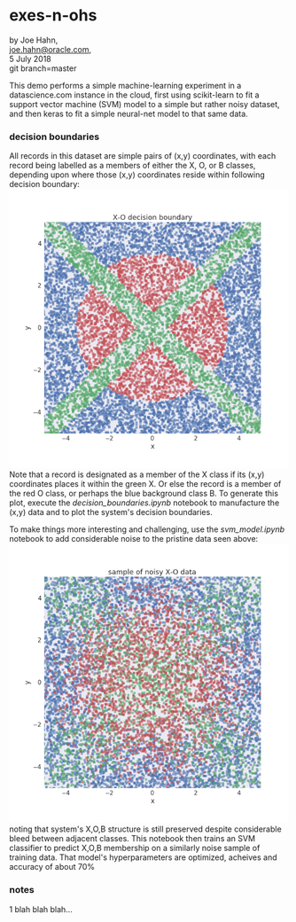 # exes-n-ohs

by Joe Hahn,<br />
joe.hahn@oracle.com,<br />
5 July 2018<br />
git branch=master

This demo performs a simple machine-learning experiment in a datascience.com instance 
in the cloud, first using scikit-learn to fit a support vector machine (SVM) model
to a simple but rather noisy dataset, and then keras to fit a simple neural-net model
to that same data.

### decision boundaries

All records in this dataset are simple pairs of (x,y) coordinates, with each record
being labelled as a members of either the X, O, or B classes, depending
upon where those (x,y) coordinates reside within following decision boundary:<br />
![](figs/decision_boundary.png)<br />
Note that a record is designated as a member of the X class if its (x,y) coordinates
places it within the green X. Or else the record is a member of the
red O class, or perhaps the blue background class B. To generate this plot, execute the 
_decision_boundaries.ipynb_ notebook to manufacture the (x,y) data and to 
plot the system's decision boundaries.

To make things more interesting and challenging, use the _svm_model.ipynb_ notebook
to add considerable noise to the pristine data seen above:<br />
![](figs/training_data.png)<br />
noting that system's X,O,B structure is still preserved despite considerable
bleed between adjacent classes. This notebook then trains an SVM classifier to predict
X,O,B membership on a similarly noise sample of training data. That model's
hyperparameters are optimized,  acheives
and accuracy of about 70%

### notes

1 blah blah blah...


